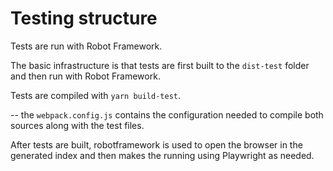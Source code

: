 # Testing structure

Tests are run with Robot Framework.

The basic infrastructure is that tests are first built to the `dist-test` folder
and then run with Robot Framework.

Tests are compiled with `yarn build-test`. 

-- the `webpack.config.js` contains the configuration needed to compile both 
sources along with the test files.

After tests are built, robotframework is used to open the browser in the
generated index and then makes the running using Playwright as needed.


